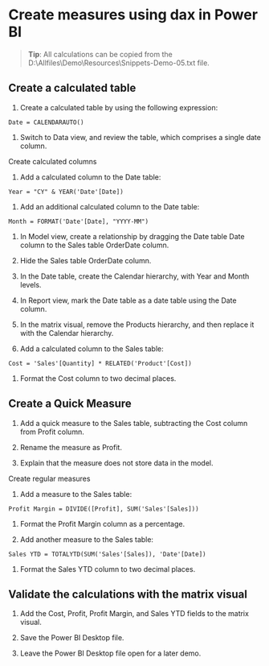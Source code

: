 # Create measures using dax in Power BI

> **Tip**: All calculations can be copied from the D:\Allfiles\Demo\Resources\Snippets-Demo-05.txt file.

## Create a calculated table

1. Create a calculated table by using the following expression:

```dax
Date = CALENDARAUTO()
```

1. Switch to Data view, and review the table, which comprises a single date column.

Create calculated columns

1. Add a calculated column to the Date table:

```dax
Year = "CY" & YEAR('Date'[Date])
```

1. Add an additional calculated column to the Date table:

```dax
Month = FORMAT('Date'[Date], "YYYY-MM")
```

1. In Model view, create a relationship by dragging the Date table Date column to the Sales table OrderDate column.

1. Hide the Sales table OrderDate column.

1. In the Date table, create the Calendar hierarchy, with Year and Month levels.

1. In Report view, mark the Date table as a date table using the Date column.

1. In the matrix visual, remove the Products hierarchy, and then replace it with the Calendar hierarchy.

1. Add a calculated column to the Sales table:

```dax
Cost = 'Sales'[Quantity] * RELATED('Product'[Cost])
```

1. Format the Cost column to two decimal places.

## Create a Quick Measure

1. Add a quick measure to the Sales table, subtracting the Cost column from Profit column.

1. Rename the measure as Profit.

1. Explain that the measure does not store data in the model.

Create regular measures

1. Add a measure to the Sales table:

```dax
Profit Margin = DIVIDE([Profit], SUM('Sales'[Sales]))
```

1. Format the Profit Margin column as a percentage.

1. Add another measure to the Sales table:

```dax
Sales YTD = TOTALYTD(SUM('Sales'[Sales]), 'Date'[Date])
```

1. Format the Sales YTD column to two decimal places.

## Validate the calculations with the matrix visual

1. Add the Cost, Profit, Profit Margin, and Sales YTD fields to the matrix visual.

1. Save the Power BI Desktop file.

1. Leave the Power BI Desktop file open for a later demo.
